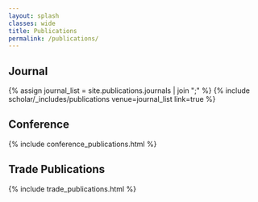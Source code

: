 ```yaml
---
layout: splash
classes: wide
title: Publications
permalink: /publications/
---
```

## Journal
{% assign journal_list = site.publications.journals | join ";" %}
{% include scholar/_includes/publications venue=journal_list link=true %}

## Conference
{% include conference_publications.html %}

## Trade Publications
{% include trade_publications.html %}

